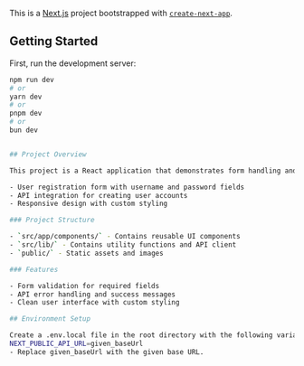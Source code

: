 This is a [Next.js](https://nextjs.org) project bootstrapped with [`create-next-app`](https://nextjs.org/docs/app/api-reference/cli/create-next-app).

## Getting Started
First, run the development server:

```bash
npm run dev
# or
yarn dev
# or
pnpm dev
# or
bun dev


## Project Overview

This project is a React application that demonstrates form handling and API interactions. It includes:

- User registration form with username and password fields
- API integration for creating user accounts
- Responsive design with custom styling

### Project Structure

- `src/app/components/` - Contains reusable UI components
- `src/lib/` - Contains utility functions and API client
- `public/` - Static assets and images

### Features

- Form validation for required fields
- API error handling and success messages
- Clean user interface with custom styling

## Environment Setup

Create a .env.local file in the root directory with the following variable:
NEXT_PUBLIC_API_URL=given_baseUrl
- Replace given_baseUrl with the given base URL.